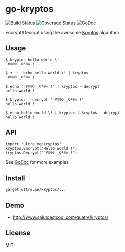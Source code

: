 # go-kryptos

[![Build Status](https://travis-ci.org/ultreme/go-kryptos.svg)](https://travis-ci.org/ultreme/go-kryptos)
[![Coverage Status](https://coveralls.io/repos/ultreme/go-kryptos/badge.svg?branch=master&service=github)](https://coveralls.io/github/ultreme/go-kryptos?branch=master)
[![GoDoc](https://godoc.org/ultre.me/kryptos?status.svg)](https://godoc.org/ultre.me/kryptos)

Encrypt/Decrypt using the awesome [Kryptos](http://www.salutcestcool.com/quatre/kryptos/) algorithm

## Usage

```command
$ kryptos hello world \!
¨¥®®© ¸©³®¤ !
```

```command
$ ➜  ~  echo hello world \! | kryptos
¨¥®®© ¸©³®¤ !
```

```command
$ echo '¨¥®®© ¸©³®¤ !' | kryptos --decrypt
hello world !
```

```command
$ kryptos --decrypt '¨¥®®© ¸©³®¤ !'
hello world !
```

```command
$ echo hello world \! | kryptos | kryptos --decrypt
hello world !
```

## API

```golang
import "ultre.me/kryptos"
kryptos.Encrypt("Hello world !")
kryptos.Decrypt("¨¥®®© ¸©³®¤ !")
```

See [GoDoc](https://godoc.org/ultre.me/kryptos) for more examples

## Install

```bash
go get ultre.me/kryptos/...
```

## Demo

* http://www.salutcestcool.com/quatre/kryptos/

## License

MIT
